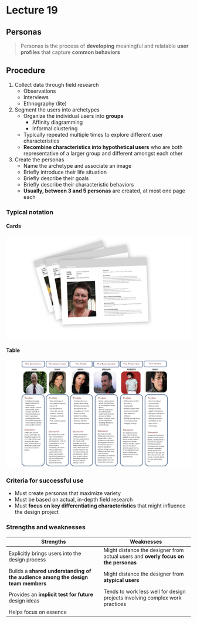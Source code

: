 # Lecture 19

## Personas

> Personas is the process of **developing** meaningful and relatable **user profiles** that capture **common behaviors**

## Procedure

1) Collect data through field research
    - Observations
    - Interviews
    - Ethnography (lite)
2) Segment the users into archetypes
    - Organize the individual users into **groups**
        - Affinity diagramming
        - Informal clustering
    - Typically repeated multiple times to explore different user characteristics
    - **Recombine characteristics into hypothetical users** who are both representative of a larger group and different amongst each other
3) Create the personas
    - Name the archetype and associate an image
    - Briefly introduce their life situation
    - Briefly describe their goals
    - Briefly describe their characteristic behaviors
    - **Usually, between 3 and 5 personas** are created, at most one page each

### Typical notation

#### Cards

![Persona Cards](./figures/persona-cards.png)

#### Table

![Persona Table](./figures/persona-table.png)

### Criteria for successful use

- Must create personas that maximize variety
- Must be based on actual, in-depth field research
- Must **focus on key differentiating characteristics** that might influence the design project

### Strengths and weaknesses

| Strengths | Weaknesses |
| --------- | ---------- |
| Explicitly brings users into the design process | Might distance the designer from actual users and **overly focus on the personas** |
| Builds a **shared understanding of the audience among the design team members** | Might distance the designer from **atypical users** |
| Provides an **implicit test for future** design ideas | Tends to work less well for design projects involving complex work practices |
| Helps focus on essence | |